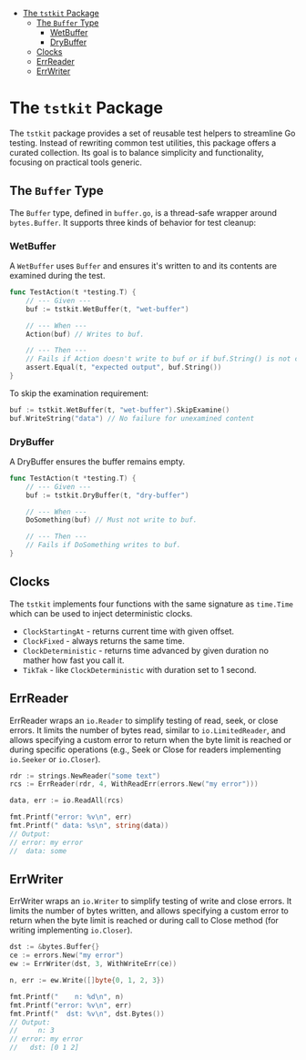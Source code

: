<!-- TOC -->
* [The `tstkit` Package](#the-tstkit-package)
  * [The `Buffer` Type](#the-buffer-type)
    * [WetBuffer](#wetbuffer)
    * [DryBuffer](#drybuffer)
  * [Clocks](#clocks)
  * [ErrReader](#errreader)
  * [ErrWriter](#errwriter)
<!-- TOC -->

# The `tstkit` Package

The `tstkit` package provides a set of reusable test helpers to streamline Go
testing. Instead of rewriting common test utilities, this package offers a
curated collection. Its goal is to balance simplicity and functionality, 
focusing on practical tools generic.

## The `Buffer` Type

The `Buffer` type, defined in `buffer.go`, is a thread-safe wrapper around
`bytes.Buffer`. It supports three kinds of behavior for test cleanup:

### WetBuffer

A `WetBuffer` uses `Buffer` and ensures it's written to and its contents are examined during the test.

```go
func TestAction(t *testing.T) {
    // --- Given ---
    buf := tstkit.WetBuffer(t, "wet-buffer")

    // --- When ---
    Action(buf) // Writes to buf.

    // --- Then ---
    // Fails if Action doesn't write to buf or if buf.String() is not called.
    assert.Equal(t, "expected output", buf.String())   
}
```

To skip the examination requirement:

```go
buf := tstkit.WetBuffer(t, "wet-buffer").SkipExamine()
buf.WriteString("data") // No failure for unexamined content
```

### DryBuffer

A DryBuffer ensures the buffer remains empty.

```go
func TestAction(t *testing.T) {
    // --- Given ---
    buf := tstkit.DryBuffer(t, "dry-buffer")

    // --- When ---
    DoSomething(buf) // Must not write to buf.

    // --- Then ---
    // Fails if DoSomething writes to buf.
}
```

## Clocks

The `tstkit` implements four functions with the same signature as `time.Time`
which can be used to inject deterministic clocks. 

- `ClockStartingAt` - returns current time with given offset.  
- `ClockFixed` - always returns the same time.
- `ClockDeterministic` - returns time advanced by given duration no mather how fast you call it. 
- `TikTak` - like `ClockDeterministic` with duration set to 1 second.

## ErrReader

ErrReader wraps an `io.Reader` to simplify testing of read, seek, or close 
errors. It limits the number of bytes read, similar to `io.LimitedReader`, and
allows specifying a custom error to return when the byte limit is reached or
during specific operations (e.g., Seek or Close for readers implementing
`io.Seeker` or `io.Closer`).

```go
rdr := strings.NewReader("some text")
rcs := ErrReader(rdr, 4, WithReadErr(errors.New("my error")))

data, err := io.ReadAll(rcs)

fmt.Printf("error: %v\n", err)
fmt.Printf(" data: %s\n", string(data))
// Output:
// error: my error
//  data: some
```

## ErrWriter

ErrWriter wraps an `io.Writer` to simplify testing of write and close errors. 
It limits the number of bytes written, and allows specifying a custom error to 
return when the byte limit is reached or during call to Close method (for 
writing implementing `io.Closer`).

```go
dst := &bytes.Buffer{}
ce := errors.New("my error")
ew := ErrWriter(dst, 3, WithWriteErr(ce))

n, err := ew.Write([]byte{0, 1, 2, 3})

fmt.Printf("    n: %d\n", n)
fmt.Printf("error: %v\n", err)
fmt.Printf("  dst: %v\n", dst.Bytes())
// Output:
//     n: 3
// error: my error
//   dst: [0 1 2]
```
